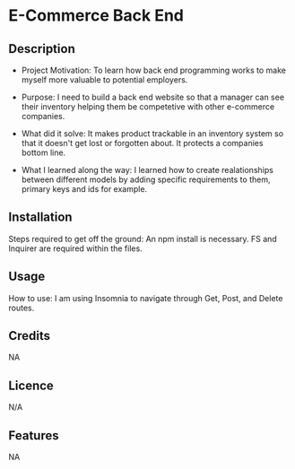 
# E-Commerce Back End

## Description

- Project Motivation: To learn how back end programming works to make myself more valuable to potential employers.

- Purpose: I need to build a back end website so that a manager can see their inventory helping them be competetive with other e-commerce companies.

- What did it solve: It makes product trackable in an inventory system so that it doesn't get lost or forgotten about. It protects a companies bottom line.

- What I learned along the way: I learned how to create realationships between different models by adding specific requirements to them, primary keys and ids for example.

## Installation

Steps required to get off the ground: An npm install is necessary. FS and Inquirer are required within the files.

## Usage

How to use: I am using Insomnia to navigate through Get, Post, and Delete routes.

## Credits

NA

## Licence

N/A

## Features

NA
